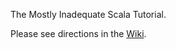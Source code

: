 The Mostly Inadequate Scala Tutorial.

Please see directions in the [Wiki](https://github.com/lancelet/scala-tutorial/wiki).